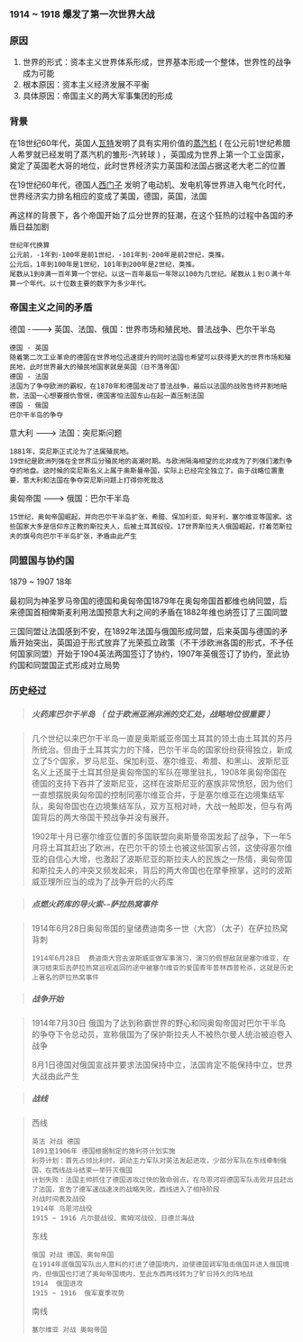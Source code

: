 ### 1914 ~ 1918 爆发了第一次世界大战

### 原因

1. 世界的形式：资本主义世界体系形成，世界基本形成一个整体，世界性的战争成为可能
2. 根本原因：资本主义经济发展不平衡
3. 具体原因：帝国主义的两大军事集团的形成

### 背景

在18世纪60年代，英国人[瓦特](https://baike.baidu.com/item/%E8%A9%B9%E5%A7%86%E6%96%AF%C2%B7%E7%93%A6%E7%89%B9/972340?fromtitle=%E7%93%A6%E7%89%B9&fromid=5465&fr=aladdin)发明了具有实用价值的[蒸汽机](https://baike.baidu.com/item/蒸汽机/367409) ( 在公元前1世纪希腊人希罗就已经发明了蒸汽机的雏形-汽转球 ) ，英国成为世界上第一个工业国家，奠定了英国老大哥的地位，此时世界经济实力英国和法国占据这老大老二的位置

在19世纪60年代，德国人[西门子](https://baike.baidu.com/item/西门子/2407538) 发明了电动机、发电机等世界进入电气化时代，世界经济实力排名相应的变成了美国，德国，英国，法国

再这样的背景下，各个帝国开始了瓜分世界的狂潮，在这个狂热的过程中各国的矛盾日益加剧

```
世纪年代换算
公元前，-1年到-100年是前1世纪，-101年到-200年是前2世纪，类推。
公元后，1年到100年是1世纪，101年到200年是2世纪，类推。
尾数从1到0满一百年算一个世纪。以这一百年最后一年除以100为几世纪。尾数从１到０满十年算一个年代。以十位数主要的数字为多少年代。
```

### 帝国主义之间的矛盾

德国 ----> 英国、法国、俄国：世界市场和殖民地、普法战争、巴尔干半岛

```
德国 - 英国
随着第二次工业革命的德国在世界地位迅速提升的同时法国也希望可以获得更大的世界市场和殖民地，此时世界最大的殖民地国家就是英国（日不落帝国）
德国 - 法国
法国为了争夺欧洲的霸权，在1870年和德国发动了普法战争，最后以法国的战败告终并割地赔款，法国一心想要报仇雪恨，德国害怕法国东山在起一直压制法国
德国 - 俄国
巴尔干半岛的争夺
```

意大利 ---> 法国：突尼斯问题

```
1881年，突尼斯正式沦为了法属殖民地。
19世纪是欧洲列强在全世界瓜分殖民地的高潮时期。与欧洲隔海相望的北非成为了列强们激烈争夺的地盘。这时候的突尼斯名义上属于奥斯曼帝国，实际上已经完全独立了。由于战略位置重要，意大利和法国在争夺突尼斯问题上打得你死我活
```

奥匈帝国 ---> 俄国：巴尔干半岛

```
15世纪，奥匈帝国崛起，并向巴尔干半岛扩张，希腊、保加利亚，匈牙利，塞尔维亚等国家。这些国家大多是信仰东正教的斯拉夫人，后被土耳其奴役。17世界斯拉夫人俄国崛起，打着范斯拉夫的旗号向巴尔干半岛扩张，矛盾由此产生
```

### 同盟国与协约国

1879 ~ 1907 18年

最初同为神圣罗马帝国的德国和奥匈帝国1879年在奥匈帝国首都维也纳同盟，后来德国首相俾斯麦利用法国预意大利之间的矛盾在1882年维也纳签订了三国同盟

三国同盟让法国感到不安，在1892年法国与俄国形成同盟，后来英国与德国的矛盾开始突出，英国迫于形式放弃了光荣孤立政策（不干涉欧洲各国的形式，不予任何国家同盟）开始于1904英法两国签订了协约，1907年英俄签订了协约，至此协约国和同盟国正式形成对立局势

### 历史经过

> ##### 火药库巴尔干半岛 （ 位于欧洲亚洲非洲的交汇处，战略地位很重要 ）

> 几个世纪以来巴尔干半岛一直是奥斯威亚帝国土耳其的领土由土耳其的苏丹所统治。但由于土耳其实力的下降，巴尔干半岛的国家纷纷获得独立，新成立了5个国家，罗马尼亚、保加利亚、塞尔维亚、希腊、和黑山、波斯尼亚名义上还属于土耳其但是奥匈帝国的军队在哪里驻扎，1908年奥匈帝国在德国的支持下吞并了波斯尼亚，这样在波斯尼亚的塞族非常愤怒，因为他们一直想摆脱奥匈帝国的控制同塞尔维亚合并，于是塞尔维亚在边境集结军队，奥匈帝国也在边境集结军队，双方互相对峙，大战一触即发，但与有两国背后的两大帝国干预战争并没有展开。
>
> 1902年十月已塞尔维亚位置的多国联盟向奥斯曼帝国发起了战争，下一年5月将土耳其赶出了欧洲，在巴尔干的领土也被这些国家占领，这使得塞尔维亚的自信心大增，也激起了波斯尼亚的斯拉夫人的民族之一热情，奥匈帝国和斯拉夫人的冲突又频发起来，背后的两大帝国也在摩拳擦掌，这时的波斯威亚理所应当的成为了战争开启的火药库

> ##### 点燃火药库的导火索--萨拉热窝事件

> 1914年6月28日奥匈帝国的皇储费迪南多一世（大宫）（太子）在萨拉热窝背刺
>
> ```
> 1914年6月28日  费迪南大宫去波斯威亚做军事演习，演习的假想敌就是塞尔维亚，在演习结束后去萨拉热窝巡视返回的途中被塞尔维亚的爱国青年普林西普枪杀，这就是历史上著名的萨拉热窝事件
> ```

> ##### 战争开始

> 1914年7月30日 俄国为了达到称霸世界的野心和同奥匈帝国对巴尔干半岛的争夺下令总动员，宣称俄国为了保护斯拉夫人不被热尔曼人统治被迫卷入战争
>
> 8月1日德国对俄国宣战并要求法国保持中立，法国肯定不能保持中立，世界大战由此产生

> ##### 战线

> 西线
>
> ```
> 英法 对战 德国
> 1891至1906年 德国根据制定的施利芬计划实施
> 利芬计划：首先占领比利时，调动主力军队对英法发起进攻，少部分军队在东线牵制俄国，在西线战斗结束一举歼灭俄国
> 计划失败：法国主帅抓住了德国进攻过快的致命弱点，在马恩河将德国军队击败并且赶出了法国，宣告了德军速战速决的战略失败，西线进入了相持阶段
> 对战时间表及战役
> 1914年 马恩河战役
> 1915 ~ 1916 凡尔登战役、索姆河战役、日德兰海战
> ```
>
> 东线
>
> ```
> 俄国 对战 德国、奥匈帝国
> 在1914年底俄国军队出人意料的打进了德国境内，迫使德国调军阻击俄国并进入俄国境内，但俄国也打进了奥匈帝国境内，至此东西两线转为了旷日持久的阵地战
> 1914  俄国进攻
> 1915 ~ 1916  俄军夏季攻势
> ```
>
> 南线
>
> ```
> 塞尔维亚 对战 奥匈帝国
> ```
>
> 